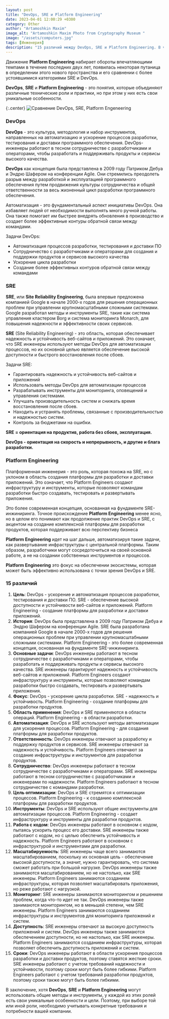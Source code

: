 ```yaml
---
layout: post
title: "DevOps, SRE и Platform Engineering"
date: 2023-04-01 12:00:29 +0300
category: Other
author: "Artamoshkin Maxim"
image_alt: "Artamoshkin Maxim Photo from Cryptography Museum "
image: "/assets/computers.jpg"
tags: [Инженерия]
description: "15 различий между DevOps, SRE и Platform Engineering. В частности, он описывает различия в целях, истории, основных задачах, фокусе, области применения, автоматизации, ответственности, сотрудничестве, цели оптимизации, инструментах, работе с кодом, масштабируемости, мониторинге, доступности и сроках. Хотя эти роли могут использовать общие методы и инструменты, у каждой из них есть свои уникальные особенности и цели."
---
```


Движение **Platform Engineering** набирает обороты впечатляющими темпами в течение последних двух лет, появилась некоторая путаница в определении этого нового пространства и его сравнении с более устоявшимися категориями SRE и DevOps.

**DevOps**, **SRE** и **Platform Engineering** - это понятия, которые объединяют различные технические роли и практики, но при этом у них есть свои уникальные особенности.
<!-- more -->

{:.center}
![Сравнение DevOps, SRE, Platform Engeneering](https://blog.zverit.com/assets/SRE.devops.platform.png)

### DevOps

**DevOps** - это культура, методология и набор инструментов, направленных на автоматизацию и ускорение процессов разработки, тестирования и доставки программного обеспечения. DevOps-инженеры работают в тесном сотрудничестве с разработчиками и операторами, чтобы разработать и поддерживать продукты и сервисы высокого качества.

**DevOps** как концепция была представлена в 2009 году Патриком Дебуа и Эндрю Шафером на конференции Agile. Они стремились преодолеть разрыв между разработкой и эксплуатацией программного обеспечения путем продвижения культуры сотрудничества и общей ответственности за весь жизненный цикл разработки программного обеспечения.

Автоматизация - это фундаментальный аспект инициативы DevOps. Она избавляет людей от необходимости выполнять много ручной работы. Она также помогает им быстрее внедрять обновления в производство и создает более эффективные контуры обратной связи между командами.

Задачи DevOps:
- Автоматизация процессов разработки, тестирования и доставки ПО
- Сотрудничество с разработчиками и операторами для создания и поддержки продуктов и сервисов высокого качества
- Ускорение цикла разработки
- Создание более эффективных контуров обратной связи между командами

### SRE

**SRE**, или **Site Reliability Engineering**, была впервые предложена компанией Google в начале 2000-х годов для решения операционных проблем при управлении крупномасштабными сложными системами. Google разработал методы и инструменты SRE, такие как система управления кластером Borg и система мониторинга Monarch, для повышения надежности и эффективности своих сервисов.

**SRE** (Site Reliability Engineering) - это область, которая обеспечивает надежность и устойчивость веб-сайтов и приложений. Это означает, что SRE инженеры используют методы DevOps для автоматизации процессов, но их основной целью является обеспечение высокой доступности и быстрого восстановления после сбоев.

Задачи SRE:

- Гарантировать надежность и устойчивость веб-сайтов и приложений
- Использовать методы DevOps для автоматизации процессов
- Разрабатывать инструменты для мониторинга, оповещений и управления системами.
- Улучшать производительность систем и снижать время восстановления после сбоев.
- Находить и устранять проблемы, связанные с производительностью и надежностью систем.
- Контроль за бюджетами на ошибки.

**SRE = ориентация на продуктив, работа без сбоев, эксплуатация.**

**DevOps - ориентация на скорость и непрерывность, и другие и блага разработки.**

### Platform Engineering

Платформенная инженерия - это роль, которая похожа на SRE, но с уклоном в область создания платформы для разработки и доставки приложений. Это означает, что Platform Engineers создают инфраструктуру и инструменты, которые позволяют командам разработки быстро создавать, тестировать и развертывать приложения.

Это более современная концепция, основанная на фундаменте SRE-инжиниринга. Точное происхождение **Platform Engineering** менее ясно, но в целом его понимают как продолжение практик DevOps и SRE, с акцентом на создание комплексной платформы для разработки продуктов, которая поддерживает всю перспективу бизнеса

**Platform Engineering** идет на шаг дальше, автоматизируя такие задачи, как развертывание инфраструктуры с центральной платформы. Таким образом, разработчики могут сосредоточиться на своей основной работе, а не на создании собственных инструментов и процессов.

**Platform Engineering** это фокус на обеспечении экосистемы, которая может быть эффективно использована с точки зрения DevOps и SRE.

### 15 различий
1. **Цель**: DevOps - ускорение и автоматизация процессов разработки, тестирования и доставки ПО. SRE - обеспечение высокой доступности и устойчивости веб-сайтов и приложений. Platform Engineering - создание платформы для разработки и доставки приложений.
2. **История**: DevOps была представлена в 2009 году Патриком Дебуа и Эндрю Шафером на конференции Agile. SRE была разработана компанией Google в начале 2000-х годов для решения операционных проблем при управлении крупномасштабными сложными системами. Platform Engineering - это более современная концепция, основанная на фундаменте SRE-инжиниринга.
3. **Основные задачи**: DevOps инженеры работают в тесном сотрудничестве с разработчиками и операторами, чтобы разработать и поддерживать продукты и сервисы высокого качества. SRE инженеры гарантируют надежность и устойчивость веб-сайтов и приложений. Platform Engineers создают инфраструктуру и инструменты, которые позволяют командам разработки быстро создавать, тестировать и развертывать приложения.
4. **Фокус**: DevOps - ускорение цикла разработки. SRE - надежность и устойчивость. Platform Engineering - создание платформы для разработки продуктов.
5. **Область применения**: DevOps и SRE применяются в области операций. Platform Engineering - в области разработки.
6. **Автоматизация**: DevOps и SRE используют методы автоматизации для ускорения процессов. Platform Engineering - для создания платформы для разработки продуктов.
7. **Ответственность**: DevOps инженеры отвечают за разработку и поддержку продуктов и сервисов. SRE инженеры отвечают за надежность и устойчивость. Platform Engineers отвечают за создание инфраструктуры и инструментов для разработки продуктов.
8. **Сотрудничество**: DevOps инженеры работают в тесном сотрудничестве с разработчиками и операторами. SRE инженеры работают в тесном сотрудничестве с разработчиками и инженерами по надежности. Platform Engineers работают в тесном сотрудничестве с командами разработки.
9. **Цель оптимизации**: DevOps и SRE стремятся к оптимизации процессов. Platform Engineering - к созданию комплексной платформы для разработки продуктов.
10. **Инструменты**: DevOps и SRE используют общие инструменты для автоматизации процессов. Platform Engineering - создает инфраструктуру и инструменты для разработки продуктов.
11. **Работа с кодом**: DevOps инженеры работают в основном с кодом, пытаясь ускорить процесс его доставки. SRE инженеры также работают с кодом, но с целью обеспечить устойчивость и надежность. Platform Engineers работают в основном с инфраструктурой и инструментами для разработки.
12. **Масштабируемость**: SRE инженеры чаще всего занимаются масштабированием, поскольку их основная цель - обеспечение высокой доступности, а значит, нужно гарантировать, что система сможет работать при большой нагрузке. DevOps инженеры также занимаются масштабированием, но не настолько, как SRE инженеры. Platform Engineers занимаются созданием инфраструктуры, которая позволяет масштабировать приложения, но реже работают с нагрузкой.
13. **Мониторинг**: SRE инженеры занимаются мониторингом и решением проблем, когда что-то идет не так. DevOps инженеры также занимаются мониторингом, но в меньшей степени, чем SRE инженеры. Platform Engineers занимаются созданием инфраструктуры и инструментов для мониторинга приложений и систем.
14. **Доступность**: SRE инженеры отвечают за высокую доступность приложений и систем. DevOps инженеры также занимаются обеспечением доступности, но не настолько, как SRE инженеры. Platform Engineers занимаются созданием инфраструктуры, которая позволяет обеспечить доступность приложений и систем.
15. **Сроки**: DevOps инженеры работают в области ускорения процессов разработки и доставки продуктов, поэтому ставятся жесткие сроки. SRE инженеры работают с учетом требований надежности и устойчивости, поэтому сроки могут быть более гибкими. Platform Engineers работают с учетом требований разработки продуктов, поэтому сроки также могут быть более гибкими.

В заключение, хотя **DevOps**, **SRE** и **Platform Engineering** могут использовать общие методы и инструменты, у каждой из этих ролей есть свои уникальные особенности и цели. Поэтому, при выборе той или иной роли, необходимо учитывать конкретные требования и потребности вашей компании.